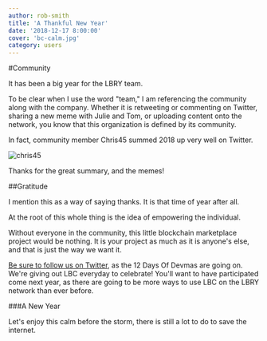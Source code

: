 ```yaml
---
author: rob-smith
title: 'A Thankful New Year'
date: '2018-12-17 8:00:00'
cover: 'bc-calm.jpg'
category: users
---
```

#Community

It has been a big year for the LBRY team.

To be clear when I use the word "team," I am referencing the community along with the company. Whether it is retweeting or commenting on Twitter, sharing a new meme with Julie and Tom, or uploading content onto the network, you know that this organization is defined by its community.

In fact, community member Chris45 summed 2018 up very well on Twitter.

![chris45](https://spee.ch/3/bc-chris45tweet.jpg)

Thanks for the great summary, and the memes!

##Gratitude

I mention this as a way of saying thanks. It is that time of year after all.

At the root of this whole thing is the idea of empowering the individual.

Without everyone in the community, this little blockchain marketplace project would be nothing. It is your project as much as it is anyone's else, and that is just the way we want it.

[Be sure to follow us on Twitter](https://twitter.com/lbryio), as the 12 Days Of Devmas are going on. We're giving out LBC everyday to celebrate! You'll want to have participated come next year, as there are going to be more ways to use LBC on the LBRY network than ever before.

###A New Year

Let's enjoy this calm before the storm, there is still a lot to do to save the internet.
